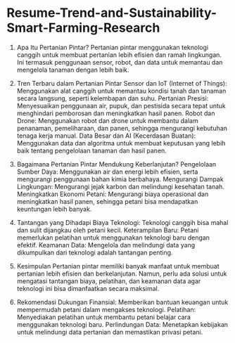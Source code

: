 # Resume-Trend-and-Sustainability-Smart-Farming-Research
1. Apa Itu Pertanian Pintar? Pertanian pintar menggunakan teknologi canggih untuk membuat pertanian lebih efisien dan ramah lingkungan. Ini termasuk penggunaan sensor, robot, dan data untuk memantau dan mengelola tanaman dengan lebih baik.

2. Tren Terbaru dalam Pertanian Pintar
Sensor dan IoT (Internet of Things): Menggunakan alat canggih untuk memantau kondisi tanah dan tanaman secara langsung, seperti kelembapan dan suhu.
Pertanian Presisi: Menyesuaikan penggunaan air, pupuk, dan pestisida secara tepat untuk menghindari pemborosan dan meningkatkan hasil panen.
Robot dan Drone: Menggunakan robot dan drone untuk membantu dalam penanaman, pemeliharaan, dan panen, sehingga mengurangi kebutuhan tenaga kerja manual.
Data Besar dan AI (Kecerdasan Buatan): Menggunakan data dan algoritma untuk membuat keputusan yang lebih baik tentang pengelolaan tanaman dan hasil panen.

3. Bagaimana Pertanian Pintar Mendukung Keberlanjutan?
Pengelolaan Sumber Daya: Menggunakan air dan energi lebih efisien, serta mengurangi penggunaan bahan kimia berbahaya.
Mengurangi Dampak Lingkungan: Mengurangi jejak karbon dan melindungi kesehatan tanah.
Meningkatkan Ekonomi Petani: Mengurangi biaya operasional dan meningkatkan hasil panen, sehingga petani bisa mendapatkan keuntungan lebih banyak.

4. Tantangan yang Dihadapi
Biaya Teknologi: Teknologi canggih bisa mahal dan sulit dijangkau oleh petani kecil.
Keterampilan Baru: Petani memerlukan pelatihan untuk menggunakan teknologi baru dengan efektif.
Keamanan Data: Mengelola dan melindungi data yang dikumpulkan dari teknologi adalah tantangan penting.

5. Kesimpulan Pertanian pintar memiliki banyak manfaat untuk membuat pertanian lebih efisien dan berkelanjutan.
    Namun, perlu ada solusi untuk mengatasi tantangan biaya, pelatihan, dan keamanan data agar teknologi ini bisa dimanfaatkan secara maksimal.

6. Rekomendasi
Dukungan Finansial: Memberikan bantuan keuangan untuk mempermudah petani dalam mengakses teknologi.
Pelatihan: Menyediakan pelatihan untuk membantu petani belajar cara menggunakan teknologi baru.
Perlindungan Data: Menetapkan kebijakan untuk melindungi data pertanian dan memastikan privasi petani.
